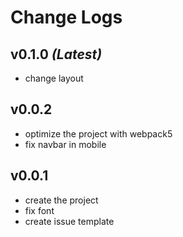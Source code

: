 # Change Logs

## v0.1.0 *(Latest)*
- change layout
## v0.0.2
- optimize the project with webpack5
- fix navbar in mobile
## v0.0.1
- create the project
- fix font
- create issue template
